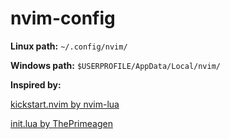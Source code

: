 # nvim-config

**Linux path:** `~/.config/nvim/`

**Windows path:** `$USERPROFILE/AppData/Local/nvim/`

**Inspired by:**

[kickstart.nvim by nvim-lua](https://github.com/nvim-lua/kickstart.nvim)

[init.lua by ThePrimeagen](https://github.com/ThePrimeagen/init.lua)
